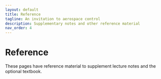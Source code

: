 ```yaml
---
layout: default
title: Reference
tagline: An invitation to aerospace control
description: Supplementary notes and other reference material
nav_order: 4
---
```


# Reference

These pages have reference material to supplement lecture notes and the optional textbook.